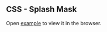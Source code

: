 ## CSS - Splash Mask 

Open [example](https://damenor.github.io/css-splash-mask/) to view it in the browser.